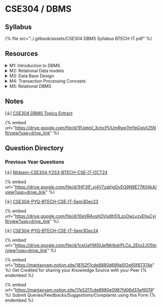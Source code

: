 # CSE304 / DBMS

## Syllabus

{% file src="../.gitbook/assets/CSE304 DBMS Syllabus BTECH-IT.pdf" %}

## Resources

<details>

<summary>M1: Introduction to DBMS</summary>

* Concept and Goals of DBMS
  * Definition of DBMS
  * Goals of DBMS (e.g., data independence, consistency, security, etc.)

- Database Languages
  * Data Definition Language (DDL)
  * Data Manipulation Language (DML)
  * Data Control Language (DCL)
  * Transaction Control Language (TCL)

* Database Users
  * End users
  * Database administrators (DBAs)
  * Application developers

- Database Abstraction
  * Levels of abstraction (physical, logical, and view)
  * Data independence (physical and logical)

* Entity-Relationship (ER) Model
  * Basic Concepts of ER Model
    * Entities, Attributes, Relationships
    * Keys: Primary, Foreign, Candidate
  * Relationship Sets: One-to-one, One-to-many, Many-to-many
  * Keys: Superkey, Candidate key, Primary key, Foreign key
  * Mapping: Cardinality and participation constraints
  * Design of ER Model
  * Generalization, Aggregation, and Specialization in ER Models
  * Transforming ER Diagram into Tables

- Other Data Models
  * Object-Oriented Data Model
  * Network Data Model
  * Relational Data Model

</details>

<details>

<summary>M2: Relational Data models</summary>

* Fundamentals of Relational Model
  * Domains: Set of valid values for an attribute
  * Tuples: Rows in a table
  * Attributes: Columns in a table
  * Relations: Tables
  * Characteristics of Relations: Uniqueness, order, etc.

- Keys and Attributes of Relation
  * Primary Key
  * Candidate Key
  * Foreign Key
  * Superkey

* Relational Database Concepts
  * Schemas: Logical design of the database
  * Integrity Constraints
    * Entity Integrity
    * Referential Integrity
  * Intension and Extension: Schema vs. actual data
  * Relational Query Languages
    * SQL (Structured Query Language)
      * DDL (Data Definition Language): CREATE, ALTER, DROP
      * DML (Data Manipulation Language): SELECT, INSERT, UPDATE, DELETE
      * Integrity Constraints: Not Null, Unique, Primary Key, Foreign Key
      * Complex Queries
      * Joins: Inner join, Outer join (left, right, full)
      * Indexing: B-tree indexing, Hash indexing
      * Triggers: Event-based actions in response to DML operations

- Relational Algebra and Relational Calculus
  * Relational Algebra Operations:
    * Select, Project, Join, Union, Difference, Intersection
    * Division Operation
  * Tuple Relational Calculus

</details>

<details>

<summary>M3: Data Base Design</summary>

* Database Design and Normalization
  * Introduction to Normalization
  * Normal Forms: 1NF, 2NF, 3NF, BCNF, 4NF, 5NF
  * Functional Dependency
  * Decomposition: Breaking relations into smaller, well-structured relations
  * Dependency Preservation: Ensuring all functional dependencies are maintained after decomposition
  * Lossless Join: Property of decomposition where original relation can be reconstructed without data loss
  * Null-Valued and Dangling Tuples: Issues and handling
  * Multivalued Dependencies

</details>

<details>

<summary>M4: Transaction Processing Concepts</summary>

* Transaction System
  * Definition of a Transaction
  * ACID Properties (Atomicity, Consistency, Isolation, Durability)

- Serializability
  * Testing of Serializability
  * Conflict and View Serializable Schedules

* Recoverability
  * Recovery from Transaction Failures
  * Log-Based Recovery: Write-Ahead Logging (WAL)
  * Checkpoints: Savepoints for recovery

- Concurrency Control Techniques
  * Locking Techniques: Two-Phase Locking (2PL), Deadlock Detection
  * Timestamping Protocols: Ensuring serializability through timestamps
  * Validation-Based Protocol: Ensuring transactions are serializable without locks
  * Multiple Granularity: Locking at different levels of granularity (e.g., row, page, table)
  * Multiversion Schemes: Creating multiple versions of data to allow concurrency
  * Recovery with Concurrent Transactions

</details>

<details>

<summary>M5: Relational DBMS</summary>

* Introduction to RDBMS
  * Study of RDBMS (e.g., Oracle, PostgreSQL, MySQL)
  * RDBMS Architecture
    * Physical Files
    * Memory Structures
    * Background Processes

- Database Storage Concepts
  * Table Spaces: Logical storage units in a database
  * Segments, Extents, and Blocks: Physical storage units
  * Dedicated Server vs. Multi-threaded Server
  * Distributed Database: Concepts and architecture

* Introduction to SQL
  * ANSI SQL: Standard SQL syntax
  * SQL Commands and Operators
    * LIKE, ANY, ALL, EXISTS
    * Views: Creating and using views in SQL
    * Special Operators: IN, BETWEEN, IS NULL, etc.
    * Hierarchical Queries: Using CONNECT BY (in Oracle), recursive queries
    * Inline Queries: Subqueries within SELECT, INSERT, etc.
    * Flashback Queries: Retrieving previous versions of data in databases like Oracle

</details>

## Notes

\[⤓] [CSE304 DBMS Topics Extract](https://drive.google.com/file/d/1PJqtgV_XchcPUUmRwe7mYeGgiyt25Nft/view?usp=drive_link)

{% embed url="https://drive.google.com/file/d/1PJqtgV_XchcPUUmRwe7mYeGgiyt25Nft/view?usp=drive_link" %}

## Question Directory

### Previous Year Questions

\[⤓] [Midsem-CSE304-Y2S3-BTECH-CSE-IT-OCT24](https://drive.google.com/file/d/1HF3IF_yj4V7zaVjgDvEQ9N9E77KII4kA/view?usp=drive_link)

{% embed url="https://drive.google.com/file/d/1HF3IF_yj4V7zaVjgDvEQ9N9E77KII4kA/view?usp=drive_link" %}

\[⤓] [CSE304-PYQ-BTECH-CSE-IT-Sem3Dec23](https://drive.google.com/file/d/10eVRAxshOVndIh51LzoOwLyzvEhuCyjR/view?usp=drive_link)

{% embed url="https://drive.google.com/file/d/10eVRAxshOVndIh51LzoOwLyzvEhuCyjR/view?usp=drive_link" %}

\[⤓] [CSE304-PYQ-BTECH-CSE-IT-Sem3Dec24](https://drive.google.com/file/d/1ceUaYM0lUefMrIbdrPLCq_2Eto2JO5tn/view?usp=drive_link)

{% embed url="https://drive.google.com/file/d/1ceUaYM0lUefMrIbdrPLCq_2Eto2JO5tn/view?usp=drive_link" %}

{% embed url="https://mantavyam.notion.site/18152f7cde8880d699a5f2e65f87374e" %}
Get Credited for sharing your Knowledge Source with your Peer
{% endembed %}

{% embed url="https://mantavyam.notion.site/17e52f7cde8880e0987fd06d33ef6019" %}
Submit Queries/Feedbacks/Suggestions/Complaints using this Form
{% endembed %}
